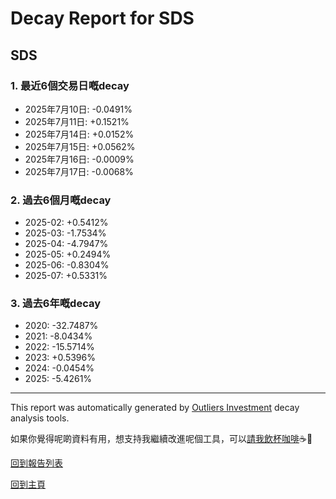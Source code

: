 # Decay Report for SDS

## SDS

### 1. 最近6個交易日嘅decay

- 2025年7月10日: -0.0491%
- 2025年7月11日: +0.1521%
- 2025年7月14日: +0.0152%
- 2025年7月15日: +0.0562%
- 2025年7月16日: -0.0009%
- 2025年7月17日: -0.0068%

### 2. 過去6個月嘅decay

- 2025-02: +0.5412%
- 2025-03: -1.7534%
- 2025-04: -4.7947%
- 2025-05: +0.2494%
- 2025-06: -0.8304%
- 2025-07: +0.5331%

### 3. 過去6年嘅decay

- 2020: -32.7487%
- 2021: -8.0434%
- 2022: -15.5714%
- 2023: +0.5396%
- 2024: -0.0454%
- 2025: -5.4261%

------------------------------
This report was automatically generated by [Outliers Investment](https://outliersecon.github.io/Outliers-Investment/) decay analysis tools.

如果你覺得呢啲資料有用，想支持我繼續改進呢個工具，可以[請我飲杯咖啡](https://buymeacoffee.com/outliersecon)☕🙏

[回到報告列表](https://outliersecon.github.io/Outliers-Investment/reports/reports_public)

[回到主頁](https://outliersecon.github.io/Outliers-Investment/)